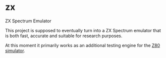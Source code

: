 # zx
ZX Spectrum Emulator

This project is supposed to eventually turn into a ZX Spectrum emulator that is
both fast, accurate and suitable for research purposes.

At this moment it primarily works as an additional testing engine for the
[Z80 simulator](https://github.com/kosarev/z80).
